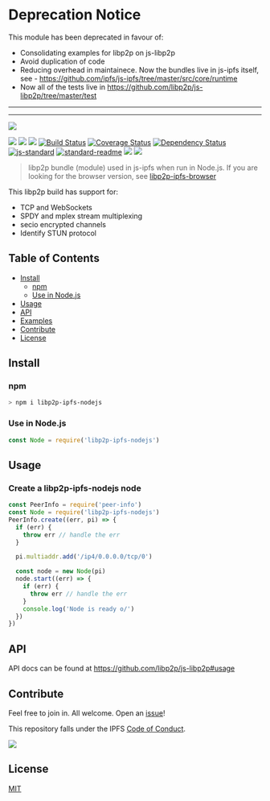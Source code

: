 # Deprecation Notice

This module has been deprecated in favour of:

- Consolidating examples for libp2p on js-libp2p
- Avoid duplication of code
- Reducing overhead in maintainece. Now the bundles live in js-ipfs itself, see - https://github.com/ipfs/js-ipfs/tree/master/src/core/runtime
- Now all of the tests live in https://github.com/libp2p/js-libp2p/tree/master/test

--------------------------------------------------------------------------------------------------------------------------
--------------------------------------------------------------------------------------------------------------------------



![](https://github.com/libp2p/js-libp2p/raw/1e3e9db84d1e5fdd5682cc5e0fdaabfcd07ad55a/img/js-libp2p-ipfs.png?raw=true)

[![](https://img.shields.io/badge/made%20by-Protocol%20Labs-blue.svg?style=flat-square)](http://ipn.io)
[![](https://img.shields.io/badge/project-IPFS-blue.svg?style=flat-square)](http://ipfs.io/)
[![](https://img.shields.io/badge/freenode-%23ipfs-blue.svg?style=flat-square)](http://webchat.freenode.net/?channels=%23ipfs)
[![Build Status](https://travis-ci.org/ipfs/js-libp2p-ipfs-nodejs.svg?style=flat-square)](https://travis-ci.org/ipfs/js-libp2p-ipfs-nodejs)
[![Coverage Status](https://coveralls.io/repos/github/ipfs/js-libp2p-ipfs-nodejs/badge.svg?branch=master)](https://coveralls.io/github/ipfs/js-libp2p-ipfs-nodejs?branch=master)
[![Dependency Status](https://david-dm.org/ipfs/js-libp2p-ipfs-nodejs.svg?style=flat-square)](https://david-dm.org/ipfs/js-libp2p-ipfs-nodejs)
[![js-standard](https://img.shields.io/badge/code%20style-standard-brightgreen.svg?style=flat-square)](https://github.com/feross/standard)
[![standard-readme](https://img.shields.io/badge/standard--readme-OK-green.svg?style=flat-square)](https://github.com/RichardLitt/standard-readme)
![](https://img.shields.io/badge/npm-%3E%3D3.0.0-orange.svg?style=flat-square)
![](https://img.shields.io/badge/Node.js-%3E%3D4.0.0-orange.svg?style=flat-square)

> libp2p bundle (module) used in js-ipfs when run in Node.js. If you are looking for the browser version, see [libp2p-ipfs-browser](https://github.com/ipfs/js-libp2p-ipfs-browser)

This libp2p build has support for:

- TCP and WebSockets
- SPDY and mplex stream multiplexing
- secio encrypted channels
- Identify STUN protocol

## Table of Contents

- [Install](#install)
  - [npm](#npm)
  - [Use in Node.js](#use-in-nodejs)
- [Usage](#usage)
- [API](#api)
- [Examples](#examples)
- [Contribute](#contribute)
- [License](#license)

## Install

### npm

```sh
> npm i libp2p-ipfs-nodejs
```

### Use in Node.js

```js
const Node = require('libp2p-ipfs-nodejs')
```

## Usage

### Create a libp2p-ipfs-nodejs node

```js
const PeerInfo = require('peer-info')
const Node = require('libp2p-ipfs-nodejs')
PeerInfo.create((err, pi) => {
  if (err) {
    throw err // handle the err
  }

  pi.multiaddr.add('/ip4/0.0.0.0/tcp/0')

  const node = new Node(pi)
  node.start((err) => {
    if (err) {
      throw err // handle the err
    }
    console.log('Node is ready o/')
  })
})
```

## API

API docs can be found at https://github.com/libp2p/js-libp2p#usage

## Contribute

Feel free to join in. All welcome. Open an [issue](https://github.com/ipfs/js-libp2p-ipfs/issues)!

This repository falls under the IPFS [Code of Conduct](https://github.com/ipfs/community/blob/master/code-of-conduct.md).

[![](https://cdn.rawgit.com/jbenet/contribute-ipfs-gif/master/img/contribute.gif)](https://github.com/ipfs/community/blob/master/contributing.md)

## License

[MIT](LICENSE)
